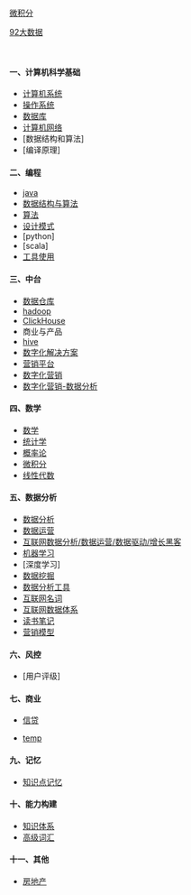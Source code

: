 <br><br><br>

[微积分](00fiinal/02微积分.md)

[92大数据](00fiinal/92大数据.md)


<br>

#### 一、计算机科学基础
- [计算机系统](00fiinal/28计算机系统.md)
- [操作系统](00fiinal/10操作系统.md)
- [数据库](00fiinal/11数据库.md)
- [计算机网络](00fiinal/12计算机网络.md)
- [数据结构和算法]
- [编译原理]

#### 二、编程
- [java](00fiinal/20java.md)
- [数据结构与算法](00fiinal/34数据结构与算法.md)
- [算法](00fiinal/21算法.md)
- [设计模式](00fiinal/22设计模式.md)
- [python]
- [scala]
- [工具使用](00fiinal/23工具使用.md)

#### 三、中台
- [数据仓库](00fiinal/29数据仓库.md)
- [hadoop](00fiinal/30hadoop.md)
- [ClickHouse](00fiinal/31clickhouse.md)
- 商业与产品
- [hive](00fiinal/24hive.md)
- [数字化解决方案](00fiinal/26数字化解决方案.md)
- [营销平台](00fiinal/36营销平台.md)
- [数字化营销](00fiinal/45数字化营销.md)
- [数字化营销-数据分析](00fiinal/46数字化营销-数据分析.md)

#### 四、数学
- [数学](00fiinal/17数学.md)
- [统计学](00fiinal/14统计学.md)
- [概率论](00fiinal/15概率论.md)
- [微积分](00fiinal/16微积分.md)
- [线性代数](00fiinal/33线性代数.md)

#### 五、数据分析
- [数据分析](00fiinal/13数据驱动.md)
- [数据运营](00fiinal/38互联网运营.md)
- [互联网数据分析/数据运营/数据驱动/增长黑客](00fiinal/39互联网数据分析与运营及增长.md)
- [机器学习](00fiinal/18机器学习.md)
- [深度学习]
- [数据挖掘](00fiinal/19数据挖掘.md)
- [数据分析工具](00fiinal/37数据分析工具.md)
- [互联网名词](00fiinal/27互联网名词.md)
- [互联网数据体系](00fiinal/40互联网数据体系.md)
- [读书笔记](00fiinal/43数据分析-读书笔记.md)
- [营销模型](00fiinal/44营销模型.md)

#### 六、风控
- [用户评级]

#### 七、商业
- [信贷](00fiinal/32信贷.md)


- [temp](00fiinal/95待结构化概念.md)

#### 九、记忆

- [知识点记忆](00fiinal/96记忆.md)

#### 十、能力构建

- [知识体系](00fiinal/41知识体系.md)
- [高级词汇](00fiinal/42高级词汇.md)

#### 十一、其他
- [房地产](00fiinal/47房地产.md)

